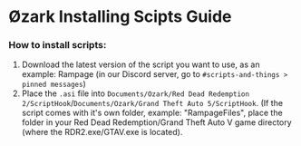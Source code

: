 # Øzark Installing Scipts Guide

### How to install scripts:
1. Download the latest version of the script you want to use, as an example: Rampage (in our Discord server, go to `#scripts-and-things > pinned messages`)
2. Place the `.asi` file into `Documents/Ozark/Red Dead Redemption 2/ScriptHook`/`Documents/Ozark/Grand Theft Auto 5/ScriptHook`. (If the script comes with it's own folder, example: "RampageFiles", place the folder in your Red Dead Redemption/Grand Theft Auto V game directory (where the RDR2.exe/GTAV.exe is located).

